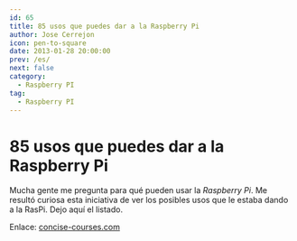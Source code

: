 ```yaml
---
id: 65
title: 85 usos que puedes dar a la Raspberry Pi
author: Jose Cerrejon
icon: pen-to-square
date: 2013-01-28 20:00:00
prev: /es/
next: false
category:
  - Raspberry PI
tag:
  - Raspberry PI
---
```


# 85 usos que puedes dar a la Raspberry Pi

Mucha gente me pregunta para qué pueden usar la *Raspberry Pi*. Me resultó curiosa esta iniciativa de ver los posibles usos que le estaba dando a la RasPi. Dejo aquí el listado.

Enlace: [concise-courses.com](http://www.concise-courses.com/security/85-raspberry-pi-uses/#)